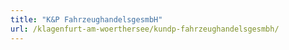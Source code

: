 ```yaml
---
title: "K&P FahrzeughandelsgesmbH"
url: /klagenfurt-am-woerthersee/kundp-fahrzeughandelsgesmbh/
---
```

